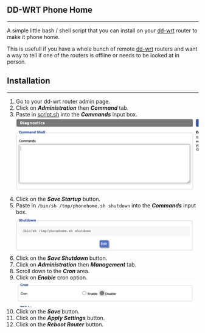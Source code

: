 ## DD-WRT Phone Home
---

A simple little bash / shell script that you can install on your [dd-wrt](https://dd-wrt.com/) router to make it phone home.

This is usefull if you have a whole bunch of remote [dd-wrt](https://dd-wrt.com/) routers and want a way to tell if one of the routers is offline or needs to be looked at in person.

## Installation
---
 1. Go to your dd-wrt router admin page.
 2. Click on ***Administration*** then ***Command*** tab.
 3. Paste in [script.sh](https://github.com/Llntrvr/dd-wrt-phonehome/blob/main/script.sh) into the ***Commands*** input box.
 ![Screenshot](screenshots/1.png)
 4. Click on the ***Save Startup*** button.
 5. Paste in ```/bin/sh /tmp/phonehome.sh shutdown``` into the ***Commands*** input box.
 ![Screenshot](screenshots/2.png)
 6. Click on the ***Save Shutdown*** button.
 7. Click on ***Administration*** then ***Management*** tab.
 8. Scroll down to the ***Cron*** area.
 9. Click on ***Enable*** cron option.
 ![Screenshot](screenshots/3.png)
 10. Click on the ***Save*** button.
 11. Click on the ***Apply Settings*** button.
 12. Click on the ***Reboot Router*** button.


 
 
